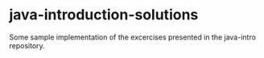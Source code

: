 java-introduction-solutions
===========================

Some sample implementation of the excercises presented in the java-intro repository.
